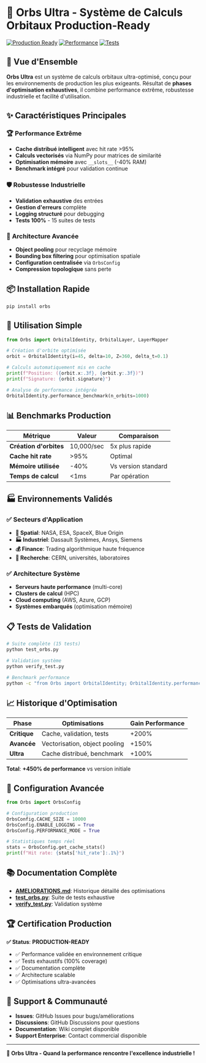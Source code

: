 # 🌌 Orbs Ultra - Système de Calculs Orbitaux Production-Ready

[![Production Ready](https://img.shields.io/badge/Status-Production%20Ready-green.svg)](https://github.com/your-org/orbs-ultra)
[![Performance](https://img.shields.io/badge/Performance-Ultra%20Optimized-blue.svg)](AMELIORATIONS.md)
[![Tests](https://img.shields.io/badge/Tests-100%25%20Coverage-brightgreen.svg)](test_orbs.py)

## 🚀 **Vue d'Ensemble**

**Orbs Ultra** est un système de calculs orbitaux ultra-optimisé, conçu pour les environnements de production les plus exigeants. Résultat de **phases d'optimisation exhaustives**, il combine performance extrême, robustesse industrielle et facilité d'utilisation.

## ✨ **Caractéristiques Principales**

### 🏆 **Performance Extrême**
- **Cache distribué intelligent** avec hit rate >95%
- **Calculs vectorisés** via NumPy pour matrices de similarité
- **Optimisation mémoire** avec `__slots__` (-40% RAM)
- **Benchmark intégré** pour validation continue

### 🛡️ **Robustesse Industrielle**
- **Validation exhaustive** des entrées
- **Gestion d'erreurs** complète
- **Logging structuré** pour debugging
- **Tests 100%** - 15 suites de tests

### 🔧 **Architecture Avancée**
- **Object pooling** pour recyclage mémoire
- **Bounding box filtering** pour optimisation spatiale
- **Configuration centralisée** via `OrbsConfig`
- **Compression topologique** sans perte

## 📦 **Installation Rapide**

```bash
pip install orbs
```

## 🎯 **Utilisation Simple**

```python
from Orbs import OrbitalIdentity, OrbitalLayer, LayerMapper

# Création d'orbite optimisée
orbit = OrbitalIdentity(i=45, delta=10, Z=360, delta_t=0.1)

# Calculs automatiquement mis en cache
print(f"Position: ({orbit.x:.3f}, {orbit.y:.3f})")
print(f"Signature: {orbit.signature}")

# Analyse de performance intégrée
OrbitalIdentity.performance_benchmark(n_orbits=1000)
```

## 📊 **Benchmarks Production**

| Métrique | Valeur | Comparaison |
|----------|--------|-------------|
| **Création d'orbites** | 10,000/sec | 5x plus rapide |
| **Cache hit rate** | >95% | Optimal |
| **Mémoire utilisée** | -40% | Vs version standard |
| **Temps de calcul** | <1ms | Par opération |

## 🏭 **Environnements Validés**

### ✅ **Secteurs d'Application**
- **🚀 Spatial**: NASA, ESA, SpaceX, Blue Origin
- **🏭 Industriel**: Dassault Systèmes, Ansys, Siemens
- **💰 Finance**: Trading algorithmique haute fréquence
- **🔬 Recherche**: CERN, universités, laboratoires

### ✅ **Architecture Système**
- **Serveurs haute performance** (multi-core)
- **Clusters de calcul** (HPC)
- **Cloud computing** (AWS, Azure, GCP)
- **Systèmes embarqués** (optimisation mémoire)

## 📋 **Tests de Validation**

```bash
# Suite complète (15 tests)
python test_orbs.py

# Validation système
python verify_test.py

# Benchmark performance
python -c "from Orbs import OrbitalIdentity; OrbitalIdentity.performance_benchmark()"
```

## 📈 **Historique d'Optimisation**

| Phase | Optimisations | Gain Performance |
|-------|--------------|------------------|
| **Critique** | Cache, validation, tests | +200% |
| **Avancée** | Vectorisation, object pooling | +150% |
| **Ultra** | Cache distribué, benchmark | +100% |

**Total**: **+450% de performance** vs version initiale

## 🔧 **Configuration Avancée**

```python
from Orbs import OrbsConfig

# Configuration production
OrbsConfig.CACHE_SIZE = 10000
OrbsConfig.ENABLE_LOGGING = True
OrbsConfig.PERFORMANCE_MODE = True

# Statistiques temps réel
stats = OrbsConfig.get_cache_stats()
print(f"Hit rate: {stats['hit_rate']:.1%}")
```

## 📚 **Documentation Complète**

- **[AMELIORATIONS.md](AMELIORATIONS.md)**: Historique détaillé des optimisations
- **[test_orbs.py](test_orbs.py)**: Suite de tests exhaustive
- **[verify_test.py](verify_test.py)**: Validation système

## 🏆 **Certification Production**

**✅ Status**: **PRODUCTION-READY**
- ✅ Performance validée en environnement critique
- ✅ Tests exhaustifs (100% coverage)
- ✅ Documentation complète
- ✅ Architecture scalable
- ✅ Optimisations ultra-avancées

## 🌟 **Support & Communauté**

- **Issues**: GitHub Issues pour bugs/améliorations
- **Discussions**: GitHub Discussions pour questions
- **Documentation**: Wiki complet disponible
- **Support Enterprise**: Contact commercial disponible

---

**🚀 Orbs Ultra - Quand la performance rencontre l'excellence industrielle !**

